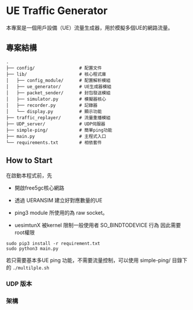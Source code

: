 

# UE Traffic Generator

本專案是一個用戶設備（UE）流量生成器，用於模擬多個UE的網路流量。

## 專案結構

```
.
├── config/                 # 配置文件
├── lib/                    # 核心程式庫
│   ├── config_module/      # 配置解析模組
│   ├── ue_generator/       # UE生成器模組
│   ├── packet_sender/      # 封包發送模組
│   ├── simulator.py        # 模擬器核心
│   ├── recorder.py         # 記錄器
│   └── display.py          # 顯示功能
├── traffic_replayer/       # 流量重播模組
├── UDP_server/             # UDP伺服器
├── simple-ping/            # 簡單ping功能
├── main.py                 # 主程式入口
└── requirements.txt        # 相依套件
```

## How to Start

在啟動本程式前，先
* 開啟free5gc核心網路
* 透過 UERANSIM 建立好對應數量的UE


* ping3 module 所使用的為 raw socket。
* uesimtunX 被kernel 限制一般使用者 SO_BINDTODEVICE 行為
因此需要root權限

``` 
sudo pip3 install -r requirement.txt
sudo python3 main.py
```

若只需要基本多UE ping 功能，不需要流量控制，可以使用 simple-ping/ 目錄下的 ```./multilple.sh```

### UDP 版本

### 架構
